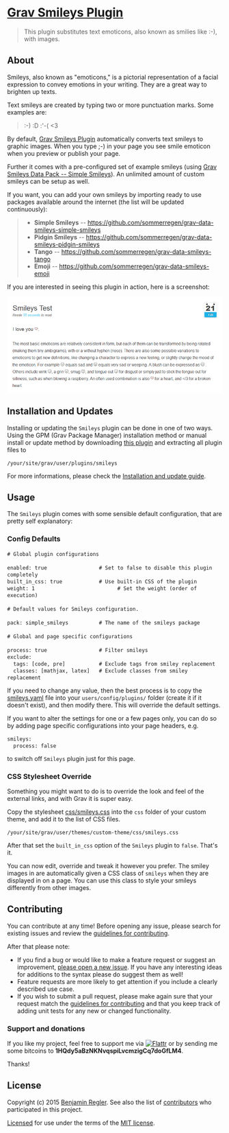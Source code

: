 # [Grav Smileys Plugin][project]

> This plugin substitutes text emoticons, also known as smilies like :-), with images.

## About

Smileys, also known as "emoticons," is a pictorial representation of a facial expression to convey emotions in your writing. They are a great way to brighten up texts.

Text smileys are created by typing two or more punctuation marks. Some examples are:

> :-) :D :'-( <3

By default, [Grav Smileys Plugin][project] automatically converts text smileys to graphic images. When you type ;-) in your page you see smile emoticon when you preview or publish your page.

Further it comes with a pre-configured set of example smileys (using [Grav Smileys Data Pack -- Simple Smileys](https://github.com/sommerregen/grav-data-smileys-simple-smileys)). An unlimited amount of custom smileys can be setup as well.

If you want, you can add your own smileys by importing ready to use packages available around the internet (the list will be updated continuously):

>  * **Simple Smileys** -- https://github.com/sommerregen/grav-data-smileys-simple-smileys
>  * **Pidgin Smileys** -- https://github.com/sommerregen/grav-data-smileys-pidgin-smileys
>  * **Tango** -- https://github.com/sommerregen/grav-data-smileys-tango
>  * **Emoji** -- https://github.com/sommerregen/grav-data-smileys-emoji

If you are interested in seeing this plugin in action, here is a screenshot:

![Screenshot Grav Smileys Plugin](assets/screenshot.png "Smileys Preview")

## Installation and Updates

Installing or updating the `Smileys` plugin can be done in one of two ways. Using the GPM (Grav Package Manager) installation method or manual install or update method by downloading [this plugin](https://github.com/sommerregen/grav-plugin-smileys) and extracting all plugin files to

    /your/site/grav/user/plugins/smileys

For more informations, please check the [Installation and update guide](docs/INSTALL.md).

## Usage

The `Smileys` plugin comes with some sensible default configuration, that are pretty self explanatory:

### Config Defaults

```
# Global plugin configurations

enabled: true                 # Set to false to disable this plugin completely
built_in_css: true            # Use built-in CSS of the plugin
weight: 1                			# Set the weight (order of execution)

# Default values for Smileys configuration.

pack: simple_smileys          # The name of the smileys package

# Global and page specific configurations

process: true                 # Filter smileys
exclude:
  tags: [code, pre]           # Exclude tags from smiley replacement
  classes: [mathjax, latex]   # Exclude classes from smiley replacement
```

If you need to change any value, then the best process is to copy the [smileys.yaml](smileys.yaml) file into your `users/config/plugins/` folder (create it if it doesn't exist), and then modify there. This will override the default settings.

If you want to alter the settings for one or a few pages only, you can do so by adding page specific configurations into your page headers, e.g.

```
smileys:
  process: false
```

to switch off `Smileys` plugin just for this page.

### CSS Stylesheet Override

Something you might want to do is to override the look and feel of the external links, and with Grav it is super easy.

Copy the stylesheet [css/smileys.css](css/smileys.css) into the `css` folder of your custom theme, and add it to the list of CSS files.

```
/your/site/grav/user/themes/custom-theme/css/smileys.css
```

After that set the `built_in_css` option of the `Smileys` plugin to `false`. That's it.

You can now edit, override and tweak it however you prefer. The smiley images in are automatically given a CSS class of `smileys` when they are displayed in on a page. You can use this class to style your smileys differently from other images.

## Contributing

You can contribute at any time! Before opening any issue, please search for existing issues and review the [guidelines for contributing](docs/CONTRIBUTING.md).

After that please note:

* If you find a bug or would like to make a feature request or suggest an improvement, [please open a new issue][issues]. If you have any interesting ideas for additions to the syntax please do suggest them as well!
* Feature requests are more likely to get attention if you include a clearly described use case.
* If you wish to submit a pull request, please make again sure that your request match the [guidelines for contributing](docs/CONTRIBUTING.md) and that you keep track of adding unit tests for any new or changed functionality.

### Support and donations

If you like my project, feel free to support me via [![Flattr](https://api.flattr.com/button/flattr-badge-large.png)][flattr] or by sending me some bitcoins to **1HQdy5aBzNKNvqspiLvcmzigCq7doGfLM4**.

Thanks!

## License

Copyright (c) 2015 [Benjamin Regler][github]. See also the list of [contributors] who participated in this project.

[Licensed](LICENSE) for use under the terms of the [MIT license][mit-license].

[github]: https://github.com/sommerregen/ "GitHub account from Benjamin Regler"
[mit-license]: http://www.opensource.org/licenses/mit-license.php "MIT license"

[flattr]: https://flattr.com/submit/auto?user_id=Sommerregen&url=https://github.com/sommerregen/grav-plugin-smileys "Flatter my GitHub project"

[project]: https://github.com/sommerregen/grav-plugin-smileys
[issues]: https://github.com/sommerregen/grav-plugin-smileys/issues "GitHub Issues for Grav Smileys Plugin"
[contributors]: https://github.com/sommerregen/grav-plugin-smileys/graphs/contributors "List of contributors of the project"
